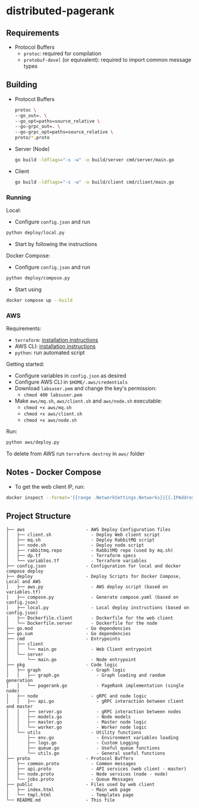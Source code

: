 # distributed-pagerank

## Requirements

- Protocol Buffers
  - `protoc`: required for compilation
  - `protobuf-devel` (or equivalent): required to import common message types

## Building

- Protocol Buffers
  ```bash
  protoc \
  --go_out=. \
  --go_opt=paths=source_relative \
  --go-grpc_out=. \
  --go-grpc_opt=paths=source_relative \
  proto/*.proto
  ```
- Server (Node) 
  ```bash
  go build -ldflags="-s -w" -o build/server cmd/server/main.go
  ```
- Client
  ```bash
  go build -ldflags="-s -w" -o build/client cmd/client/main.go
  ```

### Running

Local:
- Configure `config.json` and run
```bash
python deploy/local.py
```
- Start by following the instructions

Docker Compose:
- Configure `config.json` and run
```bash
python deploy/compose.py
```
- Start using
```bash
docker compose up --build
```

### AWS

Requirements:
- `terraform`: [installation instructions](https://developer.hashicorp.com/terraform/downloads?product_intent=terraform)
- AWS CLI: [installation instructions](https://docs.aws.amazon.com/cli/latest/userguide/getting-started-install.html)
- `python`: run automated script

Getting started:
- Configure variables in `config.json` as desired
- Configure AWS CLI in `$HOME/.aws/credentials`
- Download `labsuser.pem` and change the key's permission:
  - `chmod 400 labsuser.pem`
- Make `aws/mq.sh`, `aws/client.sh` and `aws/node.sh` executable: 
  - `chmod +x aws/mq.sh`
  - `chmod +x aws/client.sh`
  - `chmod +x aws/node.sh`

Run:
```bash
python aws/deploy.py
```

To delete from AWS run `terraform destroy` in `aws/` folder

## Notes - Docker Compose

- To get the web client IP, run:
```bash
docker inspect --format='{{range .NetworkSettings.Networks}}{{.IPAddress}}{{end}}' `docker ps -f "ancestor=distributed-pagerank-client" | awk 'FNR==2{ print $1 }'`
```

## Project Structure

```
├── aws                       - AWS Deploy Configuration files
│   ├── client.sh               - Deploy Web client script
│   ├── mq.sh                   - Deploy RabbitMQ script
│   ├── node.sh                 - Deploy node script
│   ├── rabbitmq.repo           - RabbitMQ repo (used by mq.sh)
│   ├── dp.tf                   - Terraform specs
│   └── variables.tf            - Terraform variables
├── config.json               - Configuration for local and docker compose deploy
├── deploy                    - Deploy Scripts for Docker Compose, Local and AWS
│   ├── aws.py                  - AWS deploy script (based on variables.tf)
│   ├── compose.py              - Generate compose.yaml (based on config.json)
│   ├── local.py                - Local deploy instructions (based on config.json)
│   ├── Dockerfile.client       - Dockerfile for the web client
│   └── Dockerfile.server       - Dockerfile for the node
├── go.mod                    - Go dependencies
├── go.sum                    - Go dependencies
├── cmd                       - Entrypoints
│   ├── client
│   │   └── main.go             - Web Client entrypoint
│   └── server
│       └── main.go             - Node entrypoint
├── pkg                       - Code logic
│   ├── graph                   - Graph logic
│   │   ├── graph.go              - Graph loading and random generation
│   │   └── pagerank.go           - PageRank implementation (single node)
│   ├── node                    - gRPC and node logic
│   │   ├── api.go                - gRPC interaction between client and master
│   │   ├── server.go             - gRPC interaction between nodes
│   │   ├── models.go             - Node models
│   │   ├── master.go             - Master node logic
│   │   └── worker.go             - Worker node logic
│   └── utils                   - Utility functions
│       ├── env.go                - Environment variables loading
│       ├── logs.go               - Custom Logging
│       ├── queue.go              - Useful queue functions
│       └── utils.go              - General useful functions
├── proto                     - Protocol Buffers
│   ├── common.proto            - Common messages
│   ├── api.proto               - API services (web client - master)
│   ├── node.proto              - Node services (node - node)
│   └── jobs.proto              - Queue Messages
├── public                    - Files used by web client
│   ├── index.html              - Main web page
│   └── tmpl.html               - Templates page
└── README.md                 - This file
```
